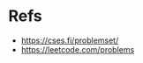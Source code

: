 # Refs
- https://cses.fi/problemset/
- https://leetcode.com/problems
<!-- https://www.youtube.com/watch?v=dZ_6MS14Mg4 -->
